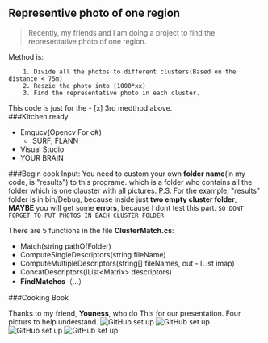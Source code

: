 
Representive photo of one region
-----
> Recently, my friends and I am doing a project to find the representative photo of one region. 

Method is:

		1. Divide all the photos to different clusters(Based on the distance < 75m)
		2. Reszie the photo into (1000*xx)
		3. Find the representative photo in each cluster.
This code is just for the - [x] 3rd medthod above.  
###Kitchen ready  

* Emgucv(Opencv For c#)  
	* SURF, FLANN
* Visual Studio
* YOUR BRAIN  

###Begin cook 
Input:
	You need to custom your own **folder name**(in my code, is "results") to this programe. which is a folder who contains all the folder which is one clauster with all pictures.
	P.S. For the example, "results" folder is in bin/Debug, because inside just **two empty cluster folder**, **MAYBE** you will get some **errors**, because I dont test this part. 
	`SO DONT FORGET TO PUT PHOTOS IN EACH CLUSTER FOLDER`
	
There are 5 functions in the file **ClusterMatch.cs**:
- Match(string pathOfFolder)
- ComputeSingleDescriptors(string fileName)
- ComputeMultipleDescriptors(string[] fileNames, out - IList<IndecesMapping> imap)
- ConcatDescriptors(IList<Matrix<float>> descriptors)
- **FindMatches**（...）    

###Cooking Book

Thanks to my friend, **Youness**, who do This for our presentation.
Four picturs to help understand.
![GitHub set up](https://cloud.githubusercontent.com/assets/7600637/11641282/b2ad66dc-9d37-11e5-99e4-dc5dadde9bbc.png)
![GitHub set up](https://cloud.githubusercontent.com/assets/7600637/11641047/580d4d24-9d36-11e5-8a9d-9a8b6f71c966.png)
![GitHub set up](https://cloud.githubusercontent.com/assets/7600637/11641044/553276b0-9d36-11e5-8f65-6bed30ca6039.png)
![GitHub set up](https://cloud.githubusercontent.com/assets/7600637/11641041/51f8957e-9d36-11e5-8e86-bf1cce3395e4.png)
